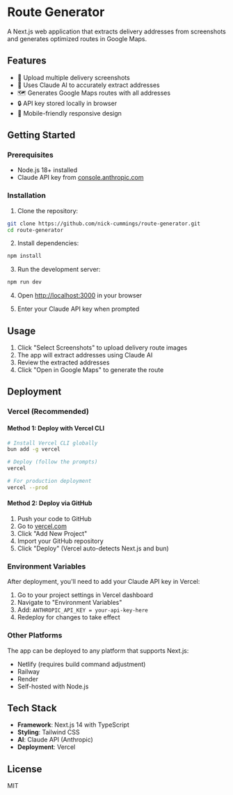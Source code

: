 # Route Generator

A Next.js web application that extracts delivery addresses from screenshots and generates optimized routes in Google Maps.

## Features

- 📸 Upload multiple delivery screenshots
- 🤖 Uses Claude AI to accurately extract addresses
- 🗺️ Generates Google Maps routes with all addresses
- 🔒 API key stored locally in browser
- 📱 Mobile-friendly responsive design

## Getting Started

### Prerequisites

- Node.js 18+ installed
- Claude API key from [console.anthropic.com](https://console.anthropic.com)

### Installation

1. Clone the repository:
```bash
git clone https://github.com/nick-cummings/route-generator.git
cd route-generator
```

2. Install dependencies:
```bash
npm install
```

3. Run the development server:
```bash
npm run dev
```

4. Open [http://localhost:3000](http://localhost:3000) in your browser

5. Enter your Claude API key when prompted

## Usage

1. Click "Select Screenshots" to upload delivery route images
2. The app will extract addresses using Claude AI
3. Review the extracted addresses
4. Click "Open in Google Maps" to generate the route

## Deployment

### Vercel (Recommended)

#### Method 1: Deploy with Vercel CLI
```bash
# Install Vercel CLI globally
bun add -g vercel

# Deploy (follow the prompts)
vercel

# For production deployment
vercel --prod
```

#### Method 2: Deploy via GitHub
1. Push your code to GitHub
2. Go to [vercel.com](https://vercel.com)
3. Click "Add New Project"
4. Import your GitHub repository
5. Click "Deploy" (Vercel auto-detects Next.js and bun)

### Environment Variables
After deployment, you'll need to add your Claude API key in Vercel:
1. Go to your project settings in Vercel dashboard
2. Navigate to "Environment Variables"
3. Add: `ANTHROPIC_API_KEY = your-api-key-here`
4. Redeploy for changes to take effect

### Other Platforms

The app can be deployed to any platform that supports Next.js:
- Netlify (requires build command adjustment)
- Railway
- Render
- Self-hosted with Node.js

## Tech Stack

- **Framework**: Next.js 14 with TypeScript
- **Styling**: Tailwind CSS
- **AI**: Claude API (Anthropic)
- **Deployment**: Vercel

## License

MIT